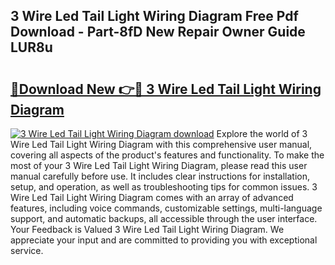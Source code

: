 ## 3 Wire Led Tail Light Wiring Diagram Free Pdf Download - Part-8fD New Repair Owner Guide LUR8u

# <h2><a href="http://dfndoc6.blite.top/?on=3+Wire+Led+Tail+Light+Wiring+Diagram">🔗Download New 👉🔴 3 Wire Led Tail Light Wiring Diagram</a></h2>

[![3 Wire Led Tail Light Wiring Diagram download](https://i.imgur.com/lujVjoI.png)](http://dfndoc6.blite.top/?on=3+Wire+Led+Tail+Light+Wiring+Diagram)
Explore the world of 3 Wire Led Tail Light Wiring Diagram with this comprehensive user manual, covering all aspects of the product's features and functionality. To make the most of your 3 Wire Led Tail Light Wiring Diagram, please read this user manual carefully before use. It includes clear instructions for installation, setup, and operation, as well as troubleshooting tips for common issues. 3 Wire Led Tail Light Wiring Diagram comes with an array of advanced features, including voice commands, customizable settings, multi-language support, and automatic backups, all accessible through the user interface. Your Feedback is Valued 3 Wire Led Tail Light Wiring Diagram. We appreciate your input and are committed to providing you with exceptional service.
